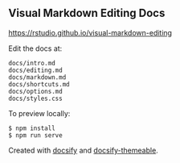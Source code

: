 ## Visual Markdown Editing Docs

<https://rstudio.github.io/visual-markdown-editing>

Edit the docs at:

    docs/intro.md
    docs/editing.md
    docs/markdown.md
    docs/shortcuts.md
    docs/options.md
    docs/styles.css

To preview locally:

``` {.bash}
$ npm install
$ npm run serve
```

Created with [docsify](https://docsify.js.org/) and [docsify-themeable](https://jhildenbiddle.github.io/). 


